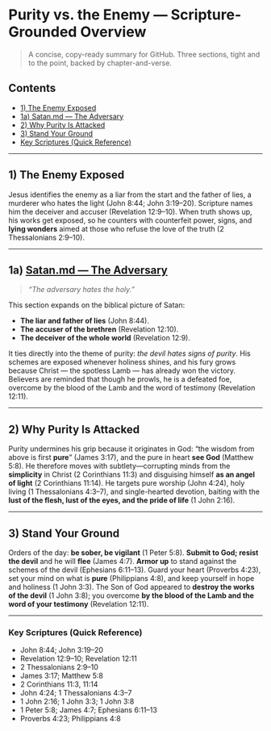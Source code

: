 # Purity vs. the Enemy — Scripture-Grounded Overview

> A concise, copy-ready summary for GitHub. Three sections, tight and to the point, backed by chapter-and-verse.

## Contents

* [1) The Enemy Exposed](#1-the-enemy-exposed)  
* [1a) Satan.md — The Adversary](#1a-satanmd--the-adversary)  
* [2) Why Purity Is Attacked](#2-why-purity-is-attacked)  
* [3) Stand Your Ground](#3-stand-your-ground)  
* [Key Scriptures (Quick Reference)](#key-scriptures-quick-reference)

---

## 1) The Enemy Exposed

Jesus identifies the enemy as a liar from the start and the father of lies, a murderer who hates the light (John 8:44; John 3:19–20). Scripture names him the deceiver and accuser (Revelation 12:9–10). When truth shows up, his works get exposed, so he counters with counterfeit power, signs, and **lying wonders** aimed at those who refuse the love of the truth (2 Thessalonians 2:9–10).

---

## 1a) [**Satan.md — The Adversary**](https://github.com/BubbleSquish/Bible-Fun/blob/main/Biblical/Christ/Satan.md)

> *“The adversary hates the holy.”*

This section expands on the biblical picture of Satan:  
- **The liar and father of lies** (John 8:44).  
- **The accuser of the brethren** (Revelation 12:10).  
- **The deceiver of the whole world** (Revelation 12:9).  

It ties directly into the theme of purity: *the devil hates signs of purity*. His schemes are exposed whenever holiness shines, and his fury grows because Christ — the spotless Lamb — has already won the victory. Believers are reminded that though he prowls, he is a defeated foe, overcome by the blood of the Lamb and the word of testimony (Revelation 12:11).

---

## 2) Why Purity Is Attacked

Purity undermines his grip because it originates in God: “the wisdom from above is first **pure**” (James 3:17), and the pure in heart **see God** (Matthew 5:8). He therefore moves with subtlety—corrupting minds from the **simplicity** in Christ (2 Corinthians 11:3) and disguising himself **as an angel of light** (2 Corinthians 11:14). He targets pure worship (John 4:24), holy living (1 Thessalonians 4:3–7), and single-hearted devotion, baiting with the **lust of the flesh, lust of the eyes, and the pride of life** (1 John 2:16).

---

## 3) Stand Your Ground

Orders of the day: **be sober, be vigilant** (1 Peter 5:8). **Submit to God; resist the devil** and he will **flee** (James 4:7). **Armor up** to stand against the schemes of the devil (Ephesians 6:11–13). Guard your heart (Proverbs 4:23), set your mind on what is **pure** (Philippians 4:8), and keep yourself in hope and holiness (1 John 3:3). The Son of God appeared to **destroy the works of the devil** (1 John 3:8); you overcome **by the blood of the Lamb and the word of your testimony** (Revelation 12:11).

---

### Key Scriptures (Quick Reference)

* John 8:44; John 3:19–20  
* Revelation 12:9–10; Revelation 12:11  
* 2 Thessalonians 2:9–10  
* James 3:17; Matthew 5:8  
* 2 Corinthians 11:3, 11:14  
* John 4:24; 1 Thessalonians 4:3–7  
* 1 John 2:16; 1 John 3:3; 1 John 3:8  
* 1 Peter 5:8; James 4:7; Ephesians 6:11–13  
* Proverbs 4:23; Philippians 4:8
